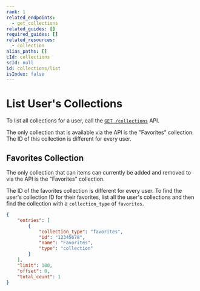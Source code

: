 ```yaml
---
rank: 1
related_endpoints:
  - get_collections
related_guides: []
required_guides: []
related_resources:
  - collection
alias_paths: []
cId: collections
scId: null
id: collections/list
isIndex: false
---
```

# List User's Collections

To list all collections for a user, call the [`GET
/collections`](e://get_collections) API.

<Samples id="get_collections">

</Samples>

<Message warning>

The only collection that is available via the API is the "Favorites"
collection. The ID of this collection is different for every
user.

</Message>

## Favorites Collection

The only collection that can items can currently be added and removed to via the
API is the "Favorites" collection.

The ID of the favorites collection is different for every user. To find the
user's collection ID for their favorites, list all the user's collections and
then find the collection with a `collection_type` of `favorites`.

```json
{
    "entries": [
        {
            "collection_type": "favorites",
            "id": "12345678",
            "name": "Favorites",
            "type": "collection"
        }
    ],
    "limit": 100,
    "offset": 0,
    "total_count": 1
}
```
